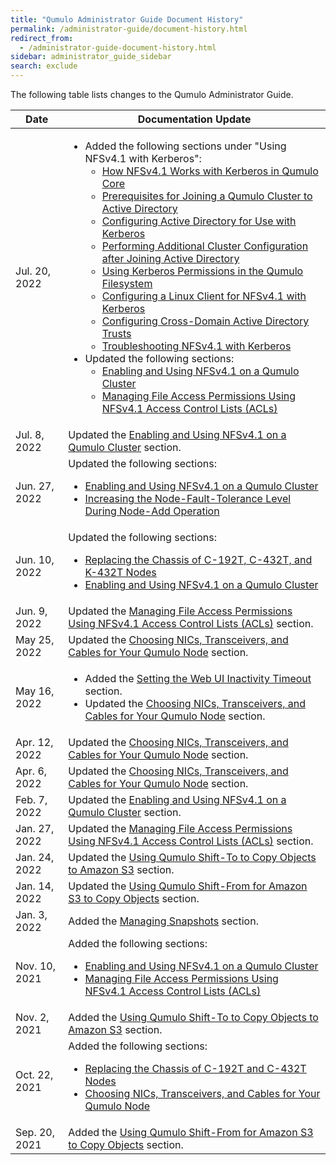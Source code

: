```yaml
---
title: "Qumulo Administrator Guide Document History"
permalink: /administrator-guide/document-history.html
redirect_from:
  - /administrator-guide-document-history.html
sidebar: administrator_guide_sidebar
search: exclude
---
```


The following table lists changes to the Qumulo Administrator Guide.

<table>
  <thead>
    <tr>
      <th>Date</th>
      <th>Documentation Update</th>
    </tr>
  </thead>
  <tbody>
    <tr>
      <td>Jul. 20, 2022</td>
      <td>
        <ul>
          <li>Added the following sections under "Using NFSv4.1 with Kerberos":
            <ul>
              <li><a href="/administrator-guide/kerberos/">How NFSv4.1 Works with Kerberos in Qumulo Core</a></li>        
              <li><a href="/administrator-guide/kerberos/kerberos-prerequisites-joining-cluster-active-directory.html">Prerequisites for Joining a Qumulo Cluster to Active Directory</a></li>
              <li><a href="/administrator-guide/kerberos/kerberos-configuring-active-directory.html">Configuring Active Directory for Use with Kerberos</a></li>
              <li><a href="/administrator-guide/kerberos/kerberos-additional-cluster-configuration.html">Performing Additional Cluster Configuration after Joining Active Directory</a></li>
              <li><a href="/administrator-guide/kerberos/kerberos-qumulo-permissions.html">Using Kerberos Permissions in the Qumulo Filesystem</a></li>
              <li><a href="/administrator-guide/kerberos/kerberos-configuring-linux-client.html">Configuring a Linux Client for NFSv4.1 with Kerberos</a></li>
              <li><a href="/administrator-guide/kerberos/kerberos-configuring-cross-domain-active-directory-trusts.html">Configuring Cross-Domain Active Directory Trusts</a></li>
              <li><a href="/administrator-guide/kerberos/kerberos-troubleshooting.html">Troubleshooting NFSv4.1 with Kerberos</a></li>
            </ul>
          </li>
          <li>Updated the following sections:
            <ul>
              <li><a href="/administrator-guide/protocols/nfsv4.1-enabling-using.html">Enabling and Using NFSv4.1 on a Qumulo Cluster</a></li>        
              <li><a href="/administrator-guide/protocols/nfsv4.1-acls.html">Managing File Access Permissions Using NFSv4.1 Access Control Lists (ACLs)</a></li>          
            </ul>
          </li>
        </ul>
      </td>
    </tr>
    <tr>
      <td>Jul. 8, 2022</td>
      <td>Updated the <a href="/administrator-guide/protocols/nfsv4.1-enabling-using.html">Enabling and Using NFSv4.1 on a Qumulo Cluster</a> section.</td>
    </tr>
    <tr>
      <td>Jun. 27, 2022</td>
      <td>Updated the following sections:
        <ul>
          <li><a href="/administrator-guide/protocols/nfsv4.1-enabling-using.html">Enabling and Using NFSv4.1 on a Qumulo Cluster</a></li>
          <li><a href="/administrator-guide/qumulo-core/node-fault-tolerance-level.html">Increasing the Node-Fault-Tolerance Level During Node-Add Operation</a></li>
        </ul>
      </td>
    </tr>
    <tr>
      <td>Jun. 10, 2022</td>
      <td>Updated the following sections:
        <ul>
          <li><a href="c-192t-c-432t-k-432t-chassis-replacement.html">Replacing the Chassis of C-192T, C-432T, and K-432T Nodes</a></li>
          <li><a href="nfsv4.1-enabling-using.html">Enabling and Using NFSv4.1 on a Qumulo Cluster</a></li>
        </ul>
      </td>
    </tr>
    <tr>
      <td>Jun. 9, 2022</td>
      <td>Updated the <a href="nfsv4.1-auth-sys-acls.html">Managing File Access Permissions Using NFSv4.1 Access Control Lists (ACLs)</a> section.</td>
    </tr>
    <tr>
      <td>May 25, 2022</td>
      <td>Updated the <a href="nics-transceivers-cables.html">Choosing NICs, Transceivers, and Cables for Your Qumulo Node</a> section.</td>
    </tr>
    <tr>
      <td>May 16, 2022</td>
      <td>
        <ul>
          <li>Added the <a href="web-ui-inactivity-timeout.html">Setting the Web UI Inactivity Timeout</a> section.</li>
          <li>Updated the <a href="nics-transceivers-cables.html">Choosing NICs, Transceivers, and Cables for Your Qumulo Node</a> section.</li>
        </ul>
      </td>
    </tr>
    <tr>
      <td>Apr. 12, 2022</td>
      <td>Updated the <a href="nics-transceivers-cables.html">Choosing NICs, Transceivers, and Cables for Your Qumulo Node</a> section.</td>
    </tr>
    <tr>
      <td>Apr. 6, 2022</td>
      <td>Updated the <a href="nics-transceivers-cables.html">Choosing NICs, Transceivers, and Cables for Your Qumulo Node</a> section.</td>
    </tr>
    <tr>
      <td>Feb. 7, 2022</td>
      <td>Updated the <a href="nfsv4.1-enabling-using.html">Enabling and Using NFSv4.1 on a Qumulo Cluster</a> section.</td>
    </tr>
    <tr>
      <td>Jan. 27, 2022</td>
      <td>Updated the <a href="nfsv4.1-auth-sys-acls.html">Managing File Access Permissions Using NFSv4.1 Access Control Lists (ACLs)</a> section.</td>
    </tr>
    <tr>
      <td>Jan. 24, 2022</td>
      <td>Updated the <a href="shift-to-s3.html">Using Qumulo Shift-To to Copy Objects to Amazon S3</a> section.</td>
    </tr>
    <tr>
      <td>Jan. 14, 2022</td>
      <td>Updated the <a href="shift-from-s3.html">Using Qumulo Shift-From for Amazon S3 to Copy Objects</a> section.</td>
    </tr>
    <tr>
      <td>Jan. 3, 2022</td>
      <td>Added the <a href="managing-snapshots.html">Managing Snapshots</a> section.</td>
    </tr>
    <tr>
      <td>Nov. 10, 2021</td>
            <td>Added the following sections:
        <ul>
          <li><a href="nfsv4.1-enabling-using.html">Enabling and Using NFSv4.1 on a Qumulo Cluster</a></li>
          <li><a href="nfsv4.1-auth-sys-acls.html">Managing File Access Permissions Using NFSv4.1 Access Control Lists (ACLs)</a></li>
        </ul>
      </td>
    </tr>
    <tr>
      <td>Nov. 2, 2021</td>
      <td>Added the <a href="shift-to-s3.html">Using Qumulo Shift-To to Copy Objects to Amazon S3</a> section.</td>
    </tr>
    <tr>
      <td>Oct. 22, 2021</td>
      <td>Added the following sections:
        <ul>
          <li><a href="c-192t-c-432t-chassis-replacement.html">Replacing the Chassis of C-192T and C-432T Nodes</a></li>
          <li><a href="nics-transceivers-cables.html">Choosing NICs, Transceivers, and Cables for Your Qumulo Node</a></li>
        </ul>
      </td>
    </tr>
    <tr>
      <td>Sep. 20, 2021</td>
      <td>Added the <a href="shift-from-s3.html">Using Qumulo Shift-From for Amazon S3 to Copy Objects</a> section.</td>
    </tr>
  </tbody>
</table>
